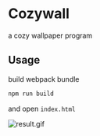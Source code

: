 # Cozywall

a cozy wallpaper program

## Usage

build webpack bundle

```bash
npm run build
```

and open `index.html`

![result.gif](./README/result.gif)
